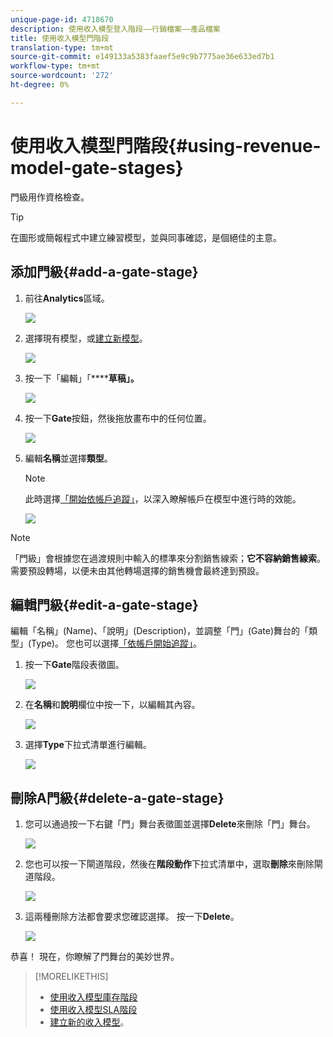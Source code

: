 ```yaml
---
unique-page-id: 4718670
description: 使用收入模型登入階段——行銷檔案——產品檔案
title: 使用收入模型門階段
translation-type: tm+mt
source-git-commit: e149133a5383faaef5e9c9b7775ae36e633ed7b1
workflow-type: tm+mt
source-wordcount: '272'
ht-degree: 0%

---
```



# 使用收入模型門階段{#using-revenue-model-gate-stages}

門級用作資格檢查。

>[!TIP]
>
>在圖形或簡報程式中建立練習模型，並與同事確認，是個絕佳的主意。

## 添加門級{#add-a-gate-stage}

1. 前往&#x200B;**Analytics**&#x200B;區域。

   ![](assets/image2015-4-27-23-3a27-3a43.png)

1. 選擇現有模型，或[建立新模型](create-a-new-revenue-model.md)。

   ![](assets/image2015-4-27-15-3a6-3a30.png)

1. 按一下「編輯」「******草稿」。**

   ![](assets/image2015-4-27-12-3a10-3a49.png)

1. 按一下&#x200B;**Gate**&#x200B;按鈕，然後拖放畫布中的任何位置。

   ![](assets/image2015-4-27-16-3a54-3a19.png)

1. 編輯**名稱**並選擇&#x200B;**類型**。

   >[!NOTE]
   >
   >此時選擇[「開始依帳戶追蹤」](start-tracking-by-account-in-the-revenue-modeler.md)，以深入瞭解帳戶在模型中進行時的效能。

   ![](assets/image2015-4-28-12-3a1-3a7.png)

>[!NOTE]
>
>「門級」會根據您在過渡規則中輸入的標準來分割銷售線索；**它不容納銷售線索**。 需要預設轉場，以便未由其他轉場選擇的銷售機會最終達到預設。

## 編輯門級{#edit-a-gate-stage}

編輯「名稱」(Name)、「說明」(Description)，並調整「門」(Gate)舞台的「類型」(Type)。 您也可以選擇[「依帳戶開始追蹤」](start-tracking-by-account-in-the-revenue-modeler.md)。

1. 按一下&#x200B;**Gate**&#x200B;階段表徵圖。

   ![](assets/image2015-4-27-17-3a11-3a41.png)

1. 在&#x200B;**名稱**&#x200B;和&#x200B;**說明**&#x200B;欄位中按一下，以編輯其內容。

   ![](assets/image2015-4-28-12-3a17-3a22.png)

1. 選擇&#x200B;**Type**&#x200B;下拉式清單進行編輯。

   ![](assets/image2015-4-27-17-3a14-3a7.png)

## 刪除A門級{#delete-a-gate-stage}

1. 您可以通過按一下右鍵「門」舞台表徵圖並選擇&#x200B;**Delete**&#x200B;來刪除「門」舞台。

   ![](assets/image2015-4-28-12-3a30-3a19.png)

1. 您也可以按一下閘道階段，然後在&#x200B;**階段動作**&#x200B;下拉式清單中，選取&#x200B;**刪除**&#x200B;來刪除閘道階段。

   ![](assets/image2015-4-28-12-3a56-3a28.png)

1. 這兩種刪除方法都會要求您確認選擇。 按一下&#x200B;**Delete**。

   ![](assets/image2015-4-28-12-3a52-3a22.png)

恭喜！ 現在，你瞭解了門舞台的美妙世界。

>[!MORELIKETHIS]
>
>* [使用收入模型庫存階段](using-revenue-model-inventory-stages.md)
>* [使用收入模型SLA階段](using-revenue-model-sla-stages.md)
>* [建立新的收入模型](create-a-new-revenue-model.md)。

>



